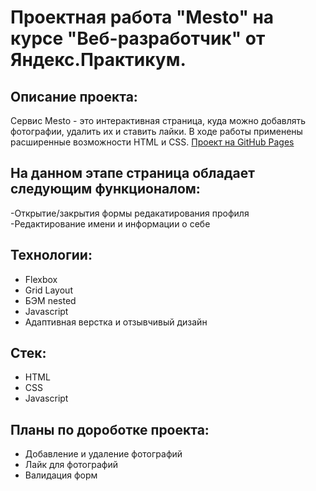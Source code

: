 # Проектная работа "Mesto" на курсе "Веб-разработчик" от Яндекс.Практикум.

## Описание проекта:
Сервис Mesto - это интерактивная страница, куда можно добавлять фотографии, удалить их и ставить лайки. В ходе работы применены расширенные возможности HTML и CSS.
[Проект на GitHub Pages](https://egornikolaev97.github.io/mesto/)
## На данном этапе страница обладает следующим функционалом:

-Открытие/закрытия формы редакатирования профиля
-Редактирование имени и информации о себе

## Технологии:

- Flexbox
- Grid Layout
- БЭМ nested
- Javascript
- Адаптивная верстка и отзывчивый дизайн

## Стек:
- HTML
- CSS
- Javascript


## Планы по дороботке проекта:
- Добавление и удаление фотографий
- Лайк для фотографий
- Валидация форм









